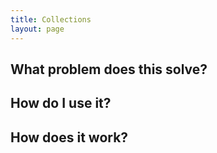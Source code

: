 ```yaml
---
title: Collections
layout: page
---
```

## What problem does this solve?

## How do I use it?

## How does it work?
